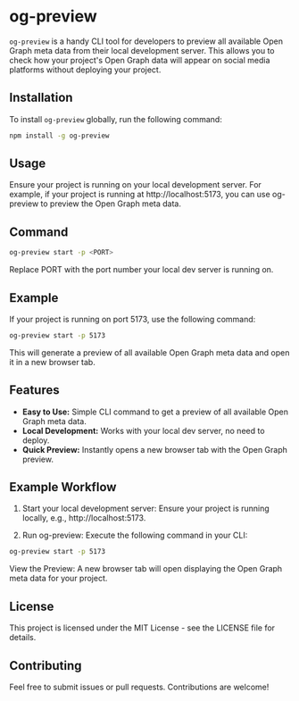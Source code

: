 # og-preview

`og-preview` is a handy CLI tool for developers to preview all available Open Graph meta data from their local development server. This allows you to check how your project's Open Graph data will appear on social media platforms without deploying your project.

## Installation

To install `og-preview` globally, run the following command:

```sh
npm install -g og-preview
```

## Usage

Ensure your project is running on your local development server. For example, if your project is running at http://localhost:5173, you can use og-preview to preview the Open Graph meta data.

## Command

```sh
og-preview start -p <PORT>
```

Replace PORT with the port number your local dev server is running on.

## Example

If your project is running on port 5173, use the following command:

```sh
og-preview start -p 5173
```

This will generate a preview of all available Open Graph meta data and open it in a new browser tab.

## Features

- **Easy to Use:** Simple CLI command to get a preview of all available Open Graph meta data.
- **Local Development:** Works with your local dev server, no need to deploy.
- **Quick Preview:** Instantly opens a new browser tab with the Open Graph preview.

## Example Workflow

1. Start your local development server: Ensure your project is running locally, e.g., http://localhost:5173.

2. Run og-preview: Execute the following command in your CLI:

```sh
og-preview start -p 5173
```

View the Preview: A new browser tab will open displaying the Open Graph meta data for your project.

## License

This project is licensed under the MIT License - see the LICENSE file for details.

## Contributing

Feel free to submit issues or pull requests. Contributions are welcome!

